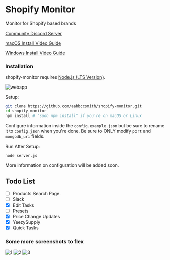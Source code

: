 # Shopify Monitor
Monitor for Shopify based brands

[Community Discord Server](https://discord.gg/BkDxcjT)

[macOS Install Video Guide](https://youtu.be/rpO5wdudfpQ)

[Windows Install Video Guide](https://youtu.be/KlgZdFRd5r4)

### Installation

shopify-monitor requires [Node.js (LTS Version)](http://nodejs.org/).

![webapp](https://i.imgur.com/ZTGlrfq.png)

Setup:

```sh
git clone https://github.com/aabbccsmith/shopify-monitor.git
cd shopify-monitor
npm install # "sudo npm install" if you're on macOS or Linux
```

Configure information inside the `config.example.json` but be sure to rename it to `config.json` when you're done. Be sure to ONLY modify `port` and `mongodb_uri` fields.

Run After Setup:

```sh
node server.js
```

More information on configuration will be added soon.

## Todo List
- [ ] Products Search Page.
- [ ] Slack
- [x] Edit Tasks
- [ ] Presets
- [x] Price Change Updates
- [x] YeezySupply
- [x] Quick Tasks

### Some more screenshots to flex

![1](https://i.imgur.com/WbOxrBO.png)
![2](https://i.imgur.com/IUSU8b8.png)
![3](https://i.imgur.com/SVEh07S.png)
